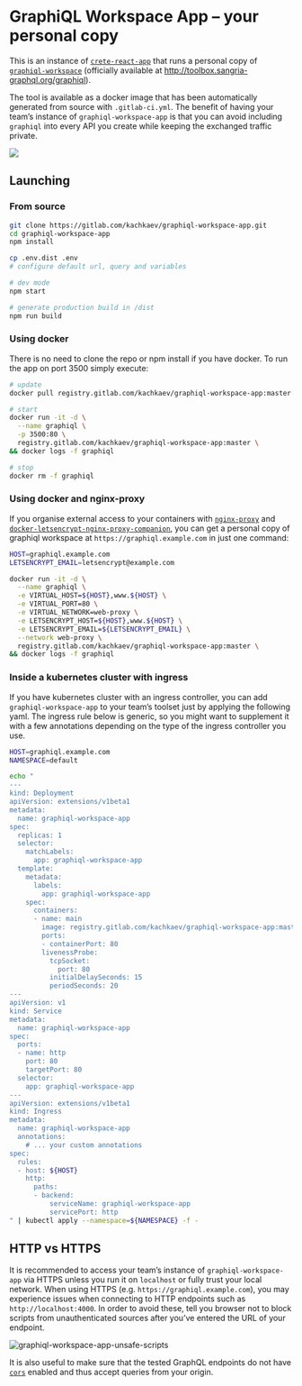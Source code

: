 GraphiQL Workspace App – your personal copy
===========================================

This is an instance of [`crete-react-app`](https://github.com/facebookincubator/create-react-app) that runs a personal copy of [`graphiql-workspace`](https://github.com/OlegIlyenko/graphiql-workspace) (officially available at http://toolbox.sangria-graphql.org/graphiql).

The tool is available as a docker image that has been automatically generated from source with `.gitlab-ci.yml`.
The benefit of having your team’s instance of `graphiql-workspace-app` is that you can avoid including `graphiql` into every API you create while keeping the exchanged traffic private.


![](https://raw.githubusercontent.com/OlegIlyenko/graphiql-workspace/master/screenshot.png)

Launching
---------


### From source

```bash
git clone https://gitlab.com/kachkaev/graphiql-workspace-app.git
cd graphiql-workspace-app
npm install

cp .env.dist .env
# configure default url, query and variables

# dev mode
npm start

# generate production build in /dist
npm run build
```


### Using docker

There is no need to clone the repo or npm install if you have docker.
To run the app on port 3500 simply execute:

```bash
# update
docker pull registry.gitlab.com/kachkaev/graphiql-workspace-app:master

# start
docker run -it -d \
  --name graphiql \
  -p 3500:80 \
  registry.gitlab.com/kachkaev/graphiql-workspace-app:master \
&& docker logs -f graphiql

# stop
docker rm -f graphiql
```


### Using docker and nginx-proxy

If you organise external access to your containers with [`nginx-proxy`](https://github.com/jwilder/nginx-proxy) and [`docker-letsencrypt-nginx-proxy-companion`](https://github.com/JrCs/docker-letsencrypt-nginx-proxy-companion), you can get a personal copy of graphiql workspace at `https://graphiql.example.com` in just one command:

```bash
HOST=graphiql.example.com
LETSENCRYPT_EMAIL=letsencrypt@example.com

docker run -it -d \
  --name graphiql \
  -e VIRTUAL_HOST=${HOST},www.${HOST} \
  -e VIRTUAL_PORT=80 \
  -e VIRTUAL_NETWORK=web-proxy \
  -e LETSENCRYPT_HOST=${HOST},www.${HOST} \
  -e LETSENCRYPT_EMAIL=${LETSENCRYPT_EMAIL} \
  --network web-proxy \
  registry.gitlab.com/kachkaev/graphiql-workspace-app:master \
&& docker logs -f graphiql
```


### Inside a kubernetes cluster with ingress

If you have kubernetes cluster with an ingress controller, you can add `graphiql-workspace-app` to your team’s toolset just by applying the following yaml.
The ingress rule below is generic, so you might want to supplement it with a few annotations depending on the type of the ingress controller you use.

```bash
HOST=graphiql.example.com
NAMESPACE=default

echo "
---
kind: Deployment
apiVersion: extensions/v1beta1
metadata:
  name: graphiql-workspace-app
spec:
  replicas: 1
  selector:
    matchLabels:
      app: graphiql-workspace-app
  template:
    metadata:
      labels:
        app: graphiql-workspace-app
    spec:
      containers:
      - name: main
        image: registry.gitlab.com/kachkaev/graphiql-workspace-app:master
        ports:
        - containerPort: 80
        livenessProbe:
          tcpSocket:
            port: 80
          initialDelaySeconds: 15
          periodSeconds: 20
---
apiVersion: v1
kind: Service
metadata:
  name: graphiql-workspace-app
spec:
  ports:
  - name: http
    port: 80
    targetPort: 80
  selector:
    app: graphiql-workspace-app
---
apiVersion: extensions/v1beta1
kind: Ingress
metadata:
  name: graphiql-workspace-app
  annotations:
    # ... your custom annotations
spec:
  rules:
  - host: ${HOST}
    http:
      paths:
      - backend:
          serviceName: graphiql-workspace-app
          servicePort: http
" | kubectl apply --namespace=${NAMESPACE} -f -
```

HTTP vs HTTPS
-------------

It is recommended to access your team’s instance of `graphiql-workspace-app` via HTTPS unless you run it on `localhost` or fully trust your local network.
When using HTTPS (e.g. `https://graphiql.example.com`), you may experience issues when connecting to HTTP endpoints such as `http://localhost:4000`.
In order to avoid these, tell you browser not to block scripts from unauthenticated sources after you’ve entered the URL of your endpoint.

![graphiql-workspace-app-unsafe-scripts](https://gitlab.com/kachkaev/graphiql-workspace-app/uploads/52e2baaa9d32ca730ae22f456e53b638/graphiql-workspace-app-unsafe-scripts.png)

It is also useful to make sure that the tested GraphQL endpoints do not have [`cors`](https://github.com/expressjs/cors) enabled and thus accept queries from your origin.
